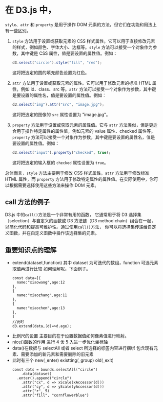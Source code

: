 # 在 D3.js 中，

`style`、`attr` 和 `property` 是用于操作 DOM 元素的方法，但它们在功能和用法上有一些区别。

1. `style` 方法用于设置或获取元素的 CSS 样式属性。它可以用于直接修改元素的样式，例如颜色、字体大小、边框等。`style` 方法可以接受一个对象作为参数，其中键是 CSS 属性，值是要设置的属性值。例如：

   ```javascript
   d3.select("circle").style("fill", "red");
   ```

   这将把选定的圆的填充颜色设置为红色。

2. `attr` 方法用于设置或获取元素的属性。它可以用于修改元素的标准 HTML 属性，例如 id、class、src 等。`attr` 方法可以接受一个对象作为参数，其中键是要设置的属性名，值是要设置的属性值。例如：

   ```javascript
   d3.select("img").attr("src", "image.jpg");
   ```

   这将把选定的图像的 `src` 属性设置为 "image.jpg"。

3. `property` 方法用于设置或获取元素的属性值。它与 `attr` 方法类似，但是更适合用于操作特定属性的属性值，例如元素的 value 属性、checked 属性等。`property` 方法可以接受一个对象作为参数，其中键是要设置的属性名，值是要设置的属性值。例如：

   ```javascript
   d3.select("input").property("checked", true);
   ```

   这将把选定的输入框的 `checked` 属性设置为 `true`。

总体而言，`style` 方法主要用于修改 CSS 样式属性，`attr` 方法用于修改标准 HTML 属性，而 `property` 方法用于修改特定属性的属性值。在实际使用中，你可以根据需要选择使用这些方法来操作 DOM 元素。

## call 方法的例子

D3.js 中的`call()`方法是一个非常有用的函数，
它通常用于将 D3 选择集（selection）与自定义的函数或 D3 方法链（D3 method chain）组合在一起，以简化代码和提高可维护性。通过使用`call()`方法，
你可以将选择集传递给自定义函数，并在自定义函数中操作该选择集的元素。

## 重要知识点的理解

- extend(dataset,function) 其中 dataset 为可迭代的数组，function 可选元素取值再进行比较 如何理解呢，下面例子。
  ```
  const data=[{
    name:"xiaowang",age:12
  },
  {
    name:"xiaozhang",age:11
  },
  {
    name:"xiaochen",age:13
  },
  ]
  //此时
  d3.extend(data,(d)=>d.age);
  ```
- 比例尺的设置
  主要目的在于设置数据值如何像素值进行映射。
- nice()函数的作用 进行 4 舍 5 入进一步优化坐标轴
- data()在数据与 selectAll 或者 select 所选择的标签内容进行捆绑 包含现有元素、需要添加的新元素和需要删除的旧元素
- 此时有三个 new(\_enter) existting(\_group) old(\_exit)
  ```
  const dots = bounds.selectAll("circle")
      .data(dataset)
    .enter().append("circle")
      .attr("cx", d => xScale(xAccessor(d)))
      .attr("cy", d => yScale(yAccessor(d)))
      .attr("r", 5)
      .attr("fill", "cornflowerblue")
  ```

